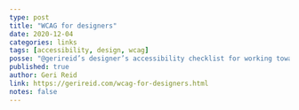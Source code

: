 ```yaml
---
type: post
title: "WCAG for designers"
date: 2020-12-04
categories: links
tags: [accessibility, design, wcag]
posse: "@gerireid’s designer’s accessibility checklist for working toward WCAG standards."
published: true
author: Geri Reid
link: https://gerireid.com/wcag-for-designers.html
notes: false
---
```

